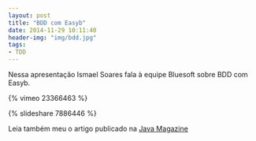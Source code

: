 ```yaml
---
layout: post
title: "BDD com Easyb" 
date: 2014-11-29 10:11:40 
header-img: "img/bdd.jpg"
tags: 
- TDD
---
```

Nessa apresentação Ismael Soares fala à equipe Bluesoft sobre BDD com Easyb.

{% vimeo 23366463 %}

{% slideshare 7886446 %}

Leia também meu o artigo publicado na <a href="http://www.devmedia.com.br/desenvolvimento-orientado-por-comportamento-bdd-artigo-java-magazine-91/21127">Java Magazine</a>